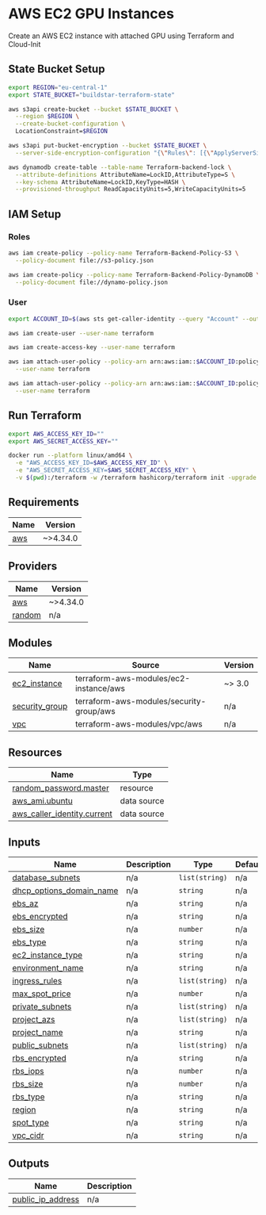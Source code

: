 # AWS EC2 GPU Instances

Create an AWS EC2 instance with attached GPU using Terraform and Cloud-Init

## State Bucket Setup

```bash
export REGION="eu-central-1"
export STATE_BUCKET="buildstar-terraform-state"

aws s3api create-bucket --bucket $STATE_BUCKET \
  --region $REGION \
  --create-bucket-configuration \
  LocationConstraint=$REGION

aws s3api put-bucket-encryption --bucket $STATE_BUCKET \
  --server-side-encryption-configuration "{\"Rules\": [{\"ApplyServerSideEncryptionByDefault\":{\"SSEAlgorithm\": \"AES256\"}}]}"

aws dynamodb create-table --table-name Terraform-backend-lock \
  --attribute-definitions AttributeName=LockID,AttributeType=S \
  --key-schema AttributeName=LockID,KeyType=HASH \
  --provisioned-throughput ReadCapacityUnits=5,WriteCapacityUnits=5
```

## IAM Setup

### Roles
```bash
aws iam create-policy --policy-name Terraform-Backend-Policy-S3 \
  --policy-document file://s3-policy.json

aws iam create-policy --policy-name Terraform-Backend-Policy-DynamoDB \
  --policy-document file://dynamo-policy.json
```

### User

```bash
export ACCOUNT_ID=$(aws sts get-caller-identity --query "Account" --output text)

aws iam create-user --user-name terraform

aws iam create-access-key --user-name terraform

aws iam attach-user-policy --policy-arn arn:aws:iam::$ACCOUNT_ID:policy/Terraform-Backend-Policy-S3  \
  --user-name terraform

aws iam attach-user-policy --policy-arn arn:aws:iam::$ACCOUNT_ID:policy/Terraform-Backend-Policy-DynamoDB  \
  --user-name terraform

```


## Run Terraform

```bash
export AWS_ACCESS_KEY_ID=""
export AWS_SECRET_ACCESS_KEY=""

docker run --platform linux/amd64 \
  -e "AWS_ACCESS_KEY_ID=$AWS_ACCESS_KEY_ID" \
  -e "AWS_SECRET_ACCESS_KEY=$AWS_SECRET_ACCESS_KEY" \
  -v $(pwd):/terraform -w /terraform hashicorp/terraform init -upgrade
```


<!-- BEGIN_TF_DOCS -->
## Requirements

| Name | Version |
|------|---------|
| <a name="requirement_aws"></a> [aws](#requirement\_aws) | ~>4.34.0 |

## Providers

| Name | Version |
|------|---------|
| <a name="provider_aws"></a> [aws](#provider\_aws) | ~>4.34.0 |
| <a name="provider_random"></a> [random](#provider\_random) | n/a |

## Modules

| Name | Source | Version |
|------|--------|---------|
| <a name="module_ec2_instance"></a> [ec2\_instance](#module\_ec2\_instance) | terraform-aws-modules/ec2-instance/aws | ~> 3.0 |
| <a name="module_security_group"></a> [security\_group](#module\_security\_group) | terraform-aws-modules/security-group/aws | n/a |
| <a name="module_vpc"></a> [vpc](#module\_vpc) | terraform-aws-modules/vpc/aws | n/a |

## Resources

| Name | Type |
|------|------|
| [random_password.master](https://registry.terraform.io/providers/hashicorp/random/latest/docs/resources/password) | resource |
| [aws_ami.ubuntu](https://registry.terraform.io/providers/hashicorp/aws/latest/docs/data-sources/ami) | data source |
| [aws_caller_identity.current](https://registry.terraform.io/providers/hashicorp/aws/latest/docs/data-sources/caller_identity) | data source |

## Inputs

| Name | Description | Type | Default | Required |
|------|-------------|------|---------|:--------:|
| <a name="input_database_subnets"></a> [database\_subnets](#input\_database\_subnets) | n/a | `list(string)` | n/a | yes |
| <a name="input_dhcp_options_domain_name"></a> [dhcp\_options\_domain\_name](#input\_dhcp\_options\_domain\_name) | n/a | `string` | n/a | yes |
| <a name="input_ebs_az"></a> [ebs\_az](#input\_ebs\_az) | n/a | `string` | n/a | yes |
| <a name="input_ebs_encrypted"></a> [ebs\_encrypted](#input\_ebs\_encrypted) | n/a | `string` | n/a | yes |
| <a name="input_ebs_size"></a> [ebs\_size](#input\_ebs\_size) | n/a | `number` | n/a | yes |
| <a name="input_ebs_type"></a> [ebs\_type](#input\_ebs\_type) | n/a | `string` | n/a | yes |
| <a name="input_ec2_instance_type"></a> [ec2\_instance\_type](#input\_ec2\_instance\_type) | n/a | `string` | n/a | yes |
| <a name="input_environment_name"></a> [environment\_name](#input\_environment\_name) | n/a | `string` | n/a | yes |
| <a name="input_ingress_rules"></a> [ingress\_rules](#input\_ingress\_rules) | n/a | `list(string)` | n/a | yes |
| <a name="input_max_spot_price"></a> [max\_spot\_price](#input\_max\_spot\_price) | n/a | `number` | n/a | yes |
| <a name="input_private_subnets"></a> [private\_subnets](#input\_private\_subnets) | n/a | `list(string)` | n/a | yes |
| <a name="input_project_azs"></a> [project\_azs](#input\_project\_azs) | n/a | `list(string)` | n/a | yes |
| <a name="input_project_name"></a> [project\_name](#input\_project\_name) | n/a | `string` | n/a | yes |
| <a name="input_public_subnets"></a> [public\_subnets](#input\_public\_subnets) | n/a | `list(string)` | n/a | yes |
| <a name="input_rbs_encrypted"></a> [rbs\_encrypted](#input\_rbs\_encrypted) | n/a | `string` | n/a | yes |
| <a name="input_rbs_iops"></a> [rbs\_iops](#input\_rbs\_iops) | n/a | `number` | n/a | yes |
| <a name="input_rbs_size"></a> [rbs\_size](#input\_rbs\_size) | n/a | `number` | n/a | yes |
| <a name="input_rbs_type"></a> [rbs\_type](#input\_rbs\_type) | n/a | `string` | n/a | yes |
| <a name="input_region"></a> [region](#input\_region) | n/a | `string` | n/a | yes |
| <a name="input_spot_type"></a> [spot\_type](#input\_spot\_type) | n/a | `string` | n/a | yes |
| <a name="input_vpc_cidr"></a> [vpc\_cidr](#input\_vpc\_cidr) | n/a | `string` | n/a | yes |

## Outputs

| Name | Description |
|------|-------------|
| <a name="output_public_ip_address"></a> [public\_ip\_address](#output\_public\_ip\_address) | n/a |
<!-- END_TF_DOCS -->
